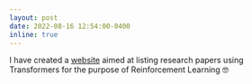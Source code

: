 ```yaml
---
layout: post
date: 2022-08-16 12:54:00-0400
inline: true
---
```


I have created a [website](https://rilwan-adewoyin.github.io/TransformerReinforcementLearning/) aimed at listing research papers using Transformers for the purpose of Reinforcement Learning :nerd_face: 

